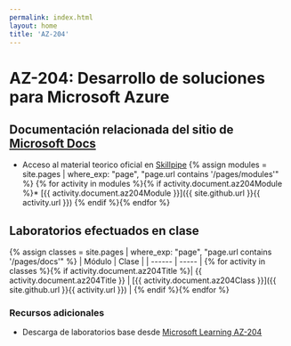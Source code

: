 ```yaml
---
permalink: index.html
layout: home
title: 'AZ-204'
---
```


# AZ-204: Desarrollo de soluciones para Microsoft Azure

## Documentación relacionada del sitio de [Microsoft Docs](https://learn.microsoft.com/es-es/)

* Acceso al material teorico oficial en [Skillpipe](https://www.skillpipe.com/#/bookshelf/books)
{% assign modules = site.pages | where_exp: "page", "page.url contains '/pages/modules'" %}
{% for activity in modules %}{% if activity.document.az204Module %}* [{{ activity.document.az204Module }}]({{ site.github.url }}{{ activity.url }})
{% endif %}{% endfor %}

## Laboratorios efectuados en clase

{% assign classes = site.pages | where_exp: "page", "page.url contains '/pages/docs'" %}
| Módulo | Clase |
| ------ | ----- |
{% for activity in classes %}{% if activity.document.az204Title %}| {{ activity.document.az204Title }} | [{{ activity.document.az204Class }}]({{ site.github.url }}{{ activity.url }}) |
{% endif %}{% endfor %}

### Recursos adicionales

* Descarga de laboratorios base desde [Microsoft Learning AZ-204](https://github.com/MicrosoftLearning/AZ-204-DevelopingSolutionsforMicrosoftAzure.es-es/tree/main/Allfiles)